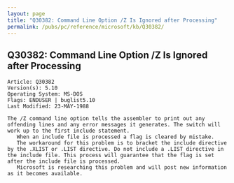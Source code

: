 ```yaml
---
layout: page
title: "Q30382: Command Line Option /Z Is Ignored after Processing"
permalink: /pubs/pc/reference/microsoft/kb/Q30382/
---
```


## Q30382: Command Line Option /Z Is Ignored after Processing

	Article: Q30382
	Version(s): 5.10
	Operating System: MS-DOS
	Flags: ENDUSER | buglist5.10
	Last Modified: 23-MAY-1988
	
	The /Z command line option tells the assembler to print out any
	offending lines and any error messages it generates. The switch will
	work up to the first include statement.
	   When an include file is processed a flag is cleared by mistake.
	   The workaround for this problem is to bracket the include directive
	by the .XLIST or .LIST directive. Do not include a .LIST directive in
	the include file. This process will guarantee that the flag is set
	after the include file is processed.
	   Microsoft is researching this problem and will post new information
	as it becomes available.
